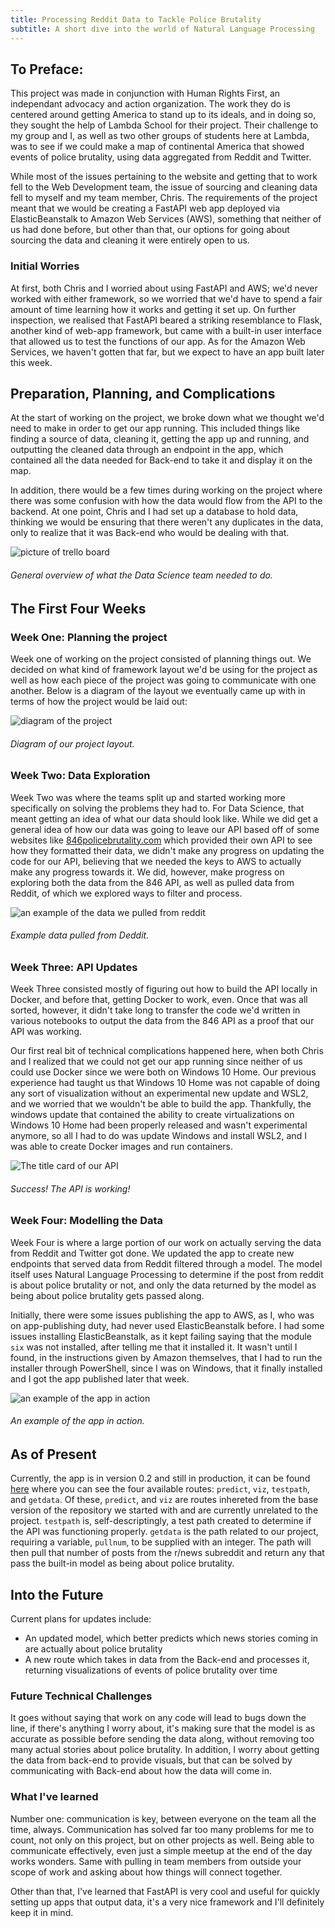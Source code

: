```yaml
---
title: Processing Reddit Data to Tackle Police Brutality
subtitle: A short dive into the world of Natural Language Processing
---
```


## To Preface:

This project was made in conjunction with Human Rights First, an independant advocacy and action organization. The work they do is centered around getting America to stand up to its ideals, and in doing so, they sought the help of Lambda School for their project. Their challenge to my group and I, as well as two other groups of students here at Lambda, was to see if we could make a map of continental America that showed events of police brutality, using data aggregated from Reddit and Twitter.

While most of the issues pertaining to the website and getting that to work fell to the Web Development team, the issue of sourcing and cleaning data fell to myself and my team member, Chris. The requirements of the project meant that we would be creating a FastAPI web app deployed via ElasticBeanstalk to Amazon Web Services (AWS), something that neither of us had done before, but other than that, our options for going about sourcing the data and cleaning it were entirely open to us.

### Initial Worries

At first, both Chris and I worried about using FastAPI and AWS; we'd never worked with either framework, so we worried that we'd have to spend a fair amount of time learning how it works and getting it set up. On further inspection, we realised that FastAPI beared a striking resemblance to Flask, another kind of web-app framework, but came with a built-in user interface that allowed us to test the functions of our app. As for the Amazon Web Services, we haven't gotten that far, but we expect to have an app built later this week.

## Preparation, Planning, and Complications

At the start of working on the project, we broke down what we thought we'd need to make in order to get our app running. This included things like finding a source of data, cleaning it, getting the app up and running, and outputting the cleaned data through an endpoint in the app, which contained all the data needed for Back-end to take it and display it on the map.

In addition, there would be a few times during working on the project where there was some confusion with how the data would flow from the API to the backend. At one point, Chris and I had set up a database to hold data, thinking we would be ensuring that there weren't any duplicates in the data, only to realize that it was Back-end who would be dealing with that.

![picture of trello board](https://i.imgur.com/BEg4Eao.png)

###### General overview of what the Data Science team needed to do.

## The First Four Weeks

### Week One: Planning the project

Week one of working on the project consisted of planning things out. We decided on what kind of framework layout we'd be using for the project as well as how each piece of the project was going to communicate with one another. Below is a diagram of the layout we eventually came up with in terms of how the project would be laid out:

![diagram of the project](https://i.imgur.com/0U4nrK7.png)

###### Diagram of our project layout.

### Week Two: Data Exploration

Week Two was where the teams split up and started working more specifically on solving the problems they had to. For Data Science, that meant getting an idea of what our data should look like. While we did get a general idea of how our data was going to leave our API based off of some websites like [846policebrutality.com](https://incidents.846policebrutality.com/) which provided their own API to see how they formatted their data, we didn't make any progress on updating the code for our API, believing that we needed the keys to AWS to actually make any progress towards it. We did, however, make progress on exploring both the data from the 846 API, as well as pulled data from Reddit, of which we explored ways to filter and process.

![an example of the data we pulled from reddit](https://i.imgur.com/b5xe2rG.png)

###### Example data pulled from Deddit.

### Week Three: API Updates 

Week Three consisted mostly of figuring out how to build the API locally in Docker, and before that, getting Docker to work, even. Once that was all sorted, however, it didn't take long to transfer the code we'd written in various notebooks to output the data from the 846 API as a proof that our API was working.

Our first real bit of technical complications happened here, when both Chris and I realized that we could not get our app running since neither of us could use Docker since we were both on Windows 10 Home. Our previous experience had taught us that Windows 10 Home was not capable of doing any sort of visualization without an experimental new update and WSL2, and we worried that we wouldn't be able to build the app. Thankfully, the windows update that contained the ability to create virtualizations on Windows 10 Home had been properly released and wasn't experimental anymore, so all I had to do was update Windows and install WSL2, and I was able to create Docker images and run containers.

![The title card of our API](https://i.imgur.com/NLViiKy.png)

###### Success! The API is working!

### Week Four: Modelling the Data

Week Four is where a large portion of our work on actually serving the data from Reddit and Twitter got done. We updated the app to create new endpoints that served data from Reddit filtered through a model. The model itself uses Natural Language Processing to determine if the post from reddit is about police brutality or not, and only the data returned by the model as being about police brutality gets passed along.

Initially, there were some issues publishing the app to AWS, as I, who was on app-publishing duty, had never used ElasticBeanstalk before. I had some issues installing ElasticBeanstalk, as it kept failing saying that the module `six` was not installed, after telling me that it installed it. It wasn't until I found, in the instructions given by Amazon themselves, that I had to run the installer through PowerShell, since I was on Windows, that it finally installed and I got the app published later that week.

![an example of the app in action](https://i.imgur.com/qQfRtgr.png)

###### An example of the app in action.

## As of Present

Currently, the app is in version 0.2 and still in production, it can be found [here](http://hrf-teamb.eba-3253gq3h.us-east-1.elasticbeanstalk.com/#/) where you can see the four available routes: `predict`, `viz`, `testpath`, and `getdata`. Of these, `predict`, and `viz` are routes inhereted from the base version of the repository we started with and are currently unrelated to the project. `testpath` is, self-descriptingly, a test path created to determine if the API was functioning properly. `getdata` is the path related to our project, requiring a variable, `pullnum`, to be supplied with an integer. The path will then pull that number of posts from the r/news subreddit and return any that pass the built-in model as being about police brutality.

## Into the Future

Current plans for updates include:

* An updated model, which better predicts which news stories coming in are actually about police brutality
* A new route which takes in data from the Back-end and processes it, returning visualizations of events of police brutality over time

### Future Technical Challenges

It goes without saying that work on any code will lead to bugs down the line, if there's anything I worry about, it's making sure that the model is as accurate as possible before sending the data along, without removing too many actual stories about police brutality. In addition, I worry about getting the data from back-end to provide visuals, but that can be solved by communicating with Back-end about how the data will come in.

### What I've learned

Number one: communication is key, between everyone on the team all the time, always. Communication has solved far too many problems for me to count, not only on this project, but on other projects as well. Being able to communicate effectively, even just a simple meetup at the end of the day works wonders. Same with pulling in team members from outside your scope of work and asking about how things will connect together.

Other than that, I've learned that FastAPI is very cool and useful for quickly setting up apps that output data, it's a very nice framework and I'll definitely keep it in mind.
